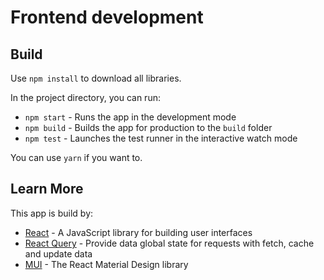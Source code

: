 # Frontend development

## Build

Use `npm install` to download all libraries.

In the project directory, you can run:

- `npm start` - Runs the app in the development mode
- `npm build` - Builds the app for production to the `build` folder
- `npm test` - Launches the test runner in the interactive watch mode

You can use `yarn` if you want to.

## Learn More

This app is build by:

- [React](https://reactjs.org) - A JavaScript library for building user interfaces
- [React Query](https://react-query.tanstack.com) - Provide data global state for requests with fetch, cache and update data
- [MUI](https://mui.com) - The React Material Design library
